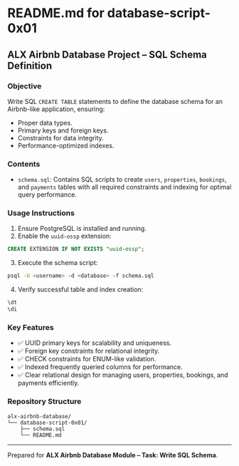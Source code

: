 # README.md for database-script-0x01

## ALX Airbnb Database Project – SQL Schema Definition

### Objective

Write SQL `CREATE TABLE` statements to define the database schema for an Airbnb-like application, ensuring:

- Proper data types.
- Primary keys and foreign keys.
- Constraints for data integrity.
- Performance-optimized indexes.

### Contents

- `schema.sql`: Contains SQL scripts to create `users`, `properties`, `bookings`, and `payments` tables with all required constraints and indexing for optimal query performance.

### Usage Instructions

1. Ensure PostgreSQL is installed and running.
2. Enable the `uuid-ossp` extension:

```sql
CREATE EXTENSION IF NOT EXISTS "uuid-ossp";
```

3. Execute the schema script:

```bash
psql -U <username> -d <database> -f schema.sql
```

4. Verify successful table and index creation:

```sql
\dt
\di
```

### Key Features

- ✅ UUID primary keys for scalability and uniqueness.
- ✅ Foreign key constraints for relational integrity.
- ✅ CHECK constraints for ENUM-like validation.
- ✅ Indexed frequently queried columns for performance.
- ✅ Clear relational design for managing users, properties, bookings, and payments efficiently.

### Repository Structure

```
alx-airbnb-database/
└── database-script-0x01/
    ├── schema.sql
    └── README.md
```

---

Prepared for **ALX Airbnb Database Module – Task: Write SQL Schema**.

